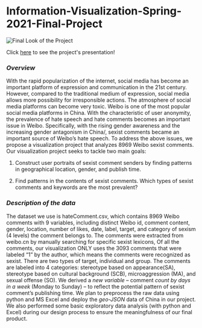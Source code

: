 # Information-Visualization-Spring-2021-Final-Project

![Final Look of the Project](https://github.com/ian-Liaozy/Information-Visualization-Spring-2021-Final-Project/blob/da477b9315da62e73baffe61ee95f825f99da7da/Screen%20Shot%202021-05-25%20at%205.46.43%20PM.png)

Click [here](https://docs.google.com/presentation/d/1Q_JxkJXG_1RIvNT8WEpvI7sMdg-jkijkDlptKd4CkVc/edit?usp=sharing) to see the project's presentation!

### _Overview_
With the rapid popularization of the internet, social media has become an important platform of expression and communication in the 21st century. However, compared to the traditional medium of expression, social media allows more possibility for irresponsible actions. The atmosphere of social media platforms can become very toxic. Weibo is one of the most popular social media platforms in China. With the characteristic of user anonymity, the prevalence of hate speech and hate comments becomes an important issue in Weibo. Specifically, with the rising gender awareness and the increasing gender antagonism in China/, sexist comments became an important source of Weibo’s hate speech. To address the above issues, we propose a visualization project that analyzes 8969 Weibo sexist comments. 
Our visualization project seeks to tackle two main goals: 
1. Construct user portraits of sexist comment senders by finding patterns in geographical location, gender, and publish time. 

2. Find patterns in the contents of sexist comments. Which types of sexist comments and keywords are the most prevalent? 

### _Description of the data_

The dataset we use is hateComment.csv, which contains 8969 Weibo comments with 9 variables, including distinct Weibo id, comment content, gender, location, number of likes, date, label, target, and category of sexism (4 levels) the comment belongs to. The comments were extracted from weibo.cn by manually searching for specific sexist lexicons, Of all the comments, our visualization ONLY uses the 3093 comments that were labeled “1” by the author, which means the comments were recognized as sexist. There are two types of target, individual and group. The comments are labeled into 4 categories: stereotype based on appearance(SA), stereotype based on cultural background (SCB), microaggression (MA), and sexual offense (SO).
We derived a *new variable* – comment *count by days in a week* (Monday to Sunday) – to reflect the potential pattern of sexist comment’s publishing time. 
We plan to preprocess the raw data using python and MS Excel and deploy the *geo-JSON* data of China in our project. We also performed some basic exploratory data analysis (with python and Excel) during our design process to ensure the meaningfulness of our final product. 

